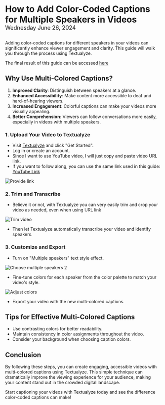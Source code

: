 # How to Add Color-Coded Captions for Multiple Speakers in Videos

<p className="date" style="margin-top: -20px; margin-bottom: 30px; font-size: 18px;">Wednesday June 26, 2024</p>

Adding color-coded captions for different speakers in your videos can significantly enhance viewer engagement and clarity. This guide will walk you through the process using Textualyze.

The final result of this guide can be accessed <a href="https://youtu.be/sfPF0YtT4kA" target="_blank">here</a>

## Why Use Multi-Colored Captions?

1. **Improved Clarity**: Distinguish between speakers at a glance.
2. **Enhanced Accessibility**: Make content more accessible to deaf and hard-of-hearing viewers.
3. **Increased Engagement**: Colorful captions can make your videos more visually appealing.
4. **Better Comprehension**: Viewers can follow conversations more easily, especially in videos with multiple speakers.

### 1. Upload Your Video to Textualyze

- Visit [Textualyze](https://textualyze.com) and click "Get Started".
- Log in or create an account.
- Since I want to use YouTube video, I will just copy and paste video URL link.
- If you want to follow along, you can use the same link used in this guide: <a href="https://youtu.be/9IQ_ldV9z_A" target="_blank">YouTube Link</a>

<img src="/markdown/articles/how-to-add-color-coded-captions-for-multiple-speakers-in-videos/add_link.PNG" alt="Provide link">

### 2. Trim and Transcribe

- Believe it or not, with Textualyze you can very easily trim and crop your video as needed, even when using URL link
  
<img src="/markdown/articles/how-to-add-color-coded-captions-for-multiple-speakers-in-videos/trim.PNG" alt="Trim video">
  
- Then let Textualyze automatically transcribe your video and identify speakers.

### 3. Customize and Export

- Turn on "Multiple speakers" text style effect.

<img src="/markdown/articles/how-to-add-color-coded-captions-for-multiple-speakers-in-videos/choose_multiple_speakers_2.PNG" alt="Choose multiple speakers 2">

- Fine-tune colors for each speaker from the color palette to match your video's style.

<img src="/markdown/articles/how-to-add-color-coded-captions-for-multiple-speakers-in-videos/adjust_colors.PNG" alt="Adjust colors">

- Export your video with the new multi-colored captions.

## Tips for Effective Multi-Colored Captions

- Use contrasting colors for better readability.
- Maintain consistency in color assignments throughout the video.
- Consider your background when choosing caption colors.

## Conclusion

By following these steps, you can create engaging, accessible videos with multi-colored captions using Textualyze. This simple technique can dramatically improve the viewing experience for your audience, making your content stand out in the crowded digital landscape.

Start captioning your videos with Textualyze today and see the difference color-coded captions can make!